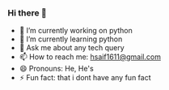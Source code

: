 ### Hi there 👋

- 🔭 I’m currently working on python
- 🌱 I’m currently learning python
- 💬 Ask me about any tech query
- 📫 How to reach me: hsaif1611@gmail.com
- 😄 Pronouns: He, He's
- ⚡ Fun fact: that i dont have any fun fact

